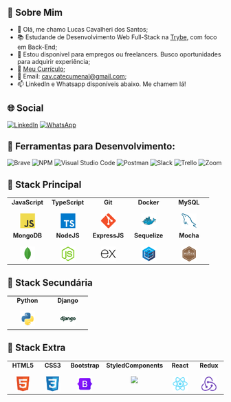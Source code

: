 ## 	🤖 Sobre Mim
- 👋 Olá, me chamo Lucas Cavalheri dos Santos;
- 📚 Estudande de Desenvolvimento Web Full-Stack na <a href="https://betrybe.com" target="_blank">Trybe</a>, com foco em Back-End;
- 💬 Estou disponível para empregos ou freelancers. Busco oportunidades para adquirir experiência;
- 📄 <a href="https://gitconnected.com/lucascavalheri/resume">Meu Currículo</a>;
- 📧 Email: cav.catecumenal@gmail.com;
- 📫 LinkedIn e Whatsapp disponíveis abaixo. Me chamem lá!

## 🌐 Social

[![LinkedIn](https://img.shields.io/badge/linkedin-%230077B5.svg?style=for-the-badge&logo=linkedin&logoColor=white)](https://linkedin.com/in/lucas-cavalheri)
[![WhatsApp](https://img.shields.io/badge/WhatsApp-25D366?style=for-the-badge&logo=whatsapp&logoColor=white)](https://api.whatsapp.com/send?phone=5519999031230&text=Ol%C3%A1%20Lucas!%20Te%20achei%20no%20GitHub!)

## 🧰 Ferramentas para Desenvolvimento:

![Brave](https://img.shields.io/badge/Brave-FB542B?style=for-the-badge&logo=Brave&logoColor=white)
![NPM](https://img.shields.io/badge/NPM-%23000000.svg?style=for-the-badge&logo=npm&logoColor=white)
![Visual Studio Code](https://img.shields.io/badge/Visual%20Studio%20Code-0078d7.svg?style=for-the-badge&logo=visual-studio-code&logoColor=white)
![Postman](https://img.shields.io/badge/Postman-FF6C37?style=for-the-badge&logo=postman&logoColor=white)
![Slack](https://img.shields.io/badge/Slack-4A154B?style=for-the-badge&logo=slack&logoColor=white)
![Trello](https://img.shields.io/badge/Trello-%23026AA7.svg?style=for-the-badge&logo=Trello&logoColor=white)
![Zoom](https://img.shields.io/badge/Zoom-2D8CFF?style=for-the-badge&logo=zoom&logoColor=white)
 
## 🥇 Stack Principal

<table width="320px">
    <tbody>
        <tr valign="top">
            <td width="80px" align="center">
            <span><strong>JavaScript</strong></span><br><br>
            <img height="35px" src="https://github.com/devicons/devicon/blob/master/icons/javascript/javascript-original.svg" />
            </td>
            <td width="80px" align="center">
            <span><strong>TypeScript</strong></span><br><br>
            <img height="35px" src="https://github.com/devicons/devicon/blob/master/icons/typescript/typescript-original.svg" />
            </td>
            <td width="80px" align="center">
            <span><strong>Git</strong></span><br><br>
            <img height="35px" src="https://github.com/devicons/devicon/blob/master/icons/git/git-original.svg" />
            </td>
            <td width="80px" align="center">
            <span><strong>Docker</strong></span><br><br>
            <img height="35px" src="https://github.com/devicons/devicon/blob/master/icons/docker/docker-original.svg" />
            </td>
            <td width="80px" align="center">
            <span><strong>MySQL</strong></span><br><br>
            <img height="35px" src="https://github.com/devicons/devicon/blob/master/icons/mysql/mysql-original.svg" />
            </td>
         <tr valign="top">
           <td width="80px" align="center">
            <span><strong>MongoDB</strong></span><br><br>
            <img height="35px" src="https://github.com/devicons/devicon/blob/master/icons/mongodb/mongodb-original.svg" />
           </td>
           <td width="80px" align="center">
            <span><strong>NodeJS</strong></span><br><br>
            <img height="35px" src="https://github.com/devicons/devicon/blob/master/icons/nodejs/nodejs-original.svg" />
           </td>
           <td width="80px" align="center">
            <span><strong>ExpressJS</strong></span><br><br>
            <img height="35px" src="https://github.com/devicons/devicon/blob/master/icons/express/express-original.svg">
           </td>
          <td width="80px" align="center">
            <span><strong>Sequelize</strong></span><br><br>
            <img height="35px" src="https://github.com/devicons/devicon/blob/master/icons/sequelize/sequelize-original.svg" />
           </td>
           <td width="80px" align="center">
            <span><strong>Mocha</strong></span><br><br>
            <img height="35px" src="https://github.com/devicons/devicon/blob/master/icons/mocha/mocha-plain.svg" />
           </td>
       </tr>
    </tbody>
</table>

## 🥈 Stack Secundária

<table width="320px">
    <tbody>
        <tr valign="top">
          <td width="80px" align="center">
            <span><strong>Python</strong></span><br><br>
            <img height="35px" src="https://github.com/devicons/devicon/blob/master/icons/python/python-original.svg" />
          </td>
          <td width="80px" align="center">
            <span><strong>Django</strong></span><br><br>
            <img height="35px" src="https://github.com/devicons/devicon/blob/master/icons/django/django-plain-wordmark.svg" />
          </td>
        </tr> 
    </tbody>
</table>

## 🥉 Stack Extra

<table width="320px">
  <tbody>
    <tr valign="top">
      <td width="80px" align="center">
       <span><strong>HTML5</strong></span><br><br>
       <img height="35px" src="https://github.com/devicons/devicon/blob/master/icons/html5/html5-original.svg" />
      </td>
      <td width="80px" align="center">
        <span><strong>CSS3</strong></span><br><br>
        <img height="35px" src="https://github.com/devicons/devicon/blob/master/icons/css3/css3-original.svg" />
      </td>
      <td width="80px" align="center">
        <span><strong>Bootstrap</strong></span><br><br>
        <img height="35px" src="https://github.com/devicons/devicon/blob/master/icons/bootstrap/bootstrap-original.svg" />
      </td>
      <td width="80px" align="center">
        <span><strong>StyledComponents</strong></span><br><br>
        <img height="35px" src="https://s4.aconvert.com/convert/p3r68-cdx67/azskh-wnstm.svg" />
      </td>
      <td width="80px" align="center">
        <span><strong>React</strong></span><br><br>
        <img height="35px" src="https://github.com/devicons/devicon/blob/master/icons/react/react-original.svg" />
      </td>
      <td width="80px" align="center">
        <span><strong>Redux</strong></span><br><br>
        <img height="35px" src="https://github.com/devicons/devicon/blob/master/icons/redux/redux-original.svg" />
      </td>   
   </tr>
 </tbody>
</table>
